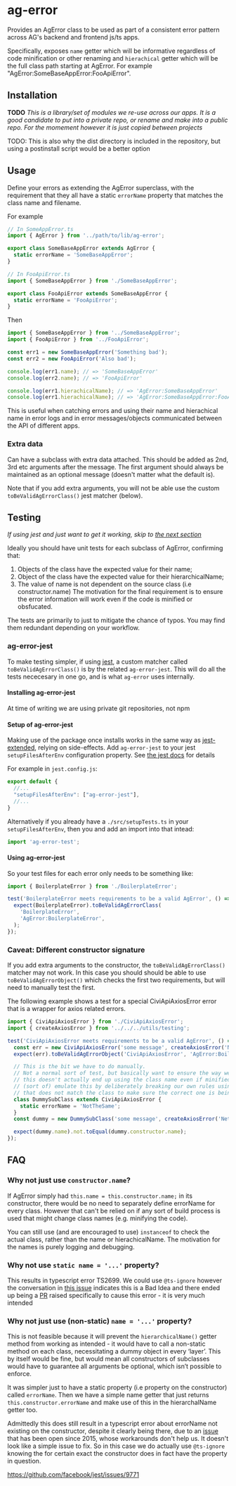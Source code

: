 # ag-error

Provides an AgError class to be used as part of a consistent error pattern
across AG's backend and frontend js/ts apps.

Specifically, exposes `name` getter which will be informative regardless of code
minification or other renaming and `hierachical` getter which will be the full
class path starting at AgError. For example
"AgError:SomeBaseAppError:FooApiError".

## Installation

**TODO**
*This is a library/set of modules we re-use across our apps. It is a good*
*candidate to put into a private repo, or rename and make into a public repo.*
*For the momement however it is just copied between projects*

TODO: This is also why the dist directory is included in the repository, but
using a postinstall script would be a better option

## Usage

Define your errors as extending the AgError superclass, with the requirement
that they all have a static `errorName` property that matches the class name
and filename.

For example

```ts
// In SomeAppError.ts
import { AgError } from '../path/to/lib/ag-error';

export class SomeBaseAppError extends AgError {
  static errorName = 'SomeBaseAppError';
}

// In FooApiError.ts
import { SomeBaseAppError } from './SomeBaseAppError';

export class FooApiError extends SomeBaseAppError {
  static errorName = 'FooApiError';
}
```

Then

```ts
import { SomeBaseAppError } from '../SomeBaseAppError';
import { FooApiError } from '../FooApiError';

const err1 = new SomeBaseAppError('Something bad');
const err2 = new FooApiError('Also bad');

console.log(err1.name); // => 'SomeBaseAppError'
console.log(err2.name); // => 'FooApiError'

console.log(err1.hierachicalName); // => 'AgError:SomeBaseAppError'
console.log(err1.hierachicalName); // => 'AgError:SomeBaseAppError:FooApiError'
```

This is useful when catching errors and using their name and hierachical name
in error logs and in error messages/objects communicated between the API of
different apps.

### Extra data

Can have a subclass with extra data attached. This should be added as 2nd, 3rd
etc arguments after the message. The first argument should always be maintained
as an optional message (doesn't matter what the default is).

Note that if you add extra arguments, you will not be able use the custom
`toBeValidAgErrorClass()` jest matcher (below).

## Testing

*If using jest and just want to get it working, skip to [the next section](#ag-error-jest)*

Ideally you should have unit tests for each subclass of AgError, confirming
that:

1. Objects of the class have the expected value for their name;
2. Object of the class have the expected value for their hierarchicalName;
3. The value of name is not dependent on the source class (i.e constructor.name)
   The motivation for the final requirement is to ensure the error information
   will work even if the code is minified or obsfucated.

The tests are primarily to just to mitigate the chance of typos. You may find
them redundant depending on your workflow.

### ag-error-jest

To make testing simpler, if using [jest](https://jestjs.io/), a custom matcher
called `toBeValidAgErrorClass()` is by the related `ag-error-jest`. This will do
all the tests nececesary in one go, and is what `ag-error` uses internally.

#### Installing ag-error-jest

At time of writing we are using private git repositories, not npm

#### Setup of ag-error-jest

Making use of the package once installs works in the same way as
[jest-extended](https://github.com/jest-community/jest-extended), relying on
side-effects. Add `ag-error-jest` to your jest `setupFilesAfterEnv`
configuration property. See [the jest
docs](https://jestjs.io/docs/configuration) for details

For example in `jest.config.js`:

```js
export default {
  //...
  "setupFilesAfterEnv": ["ag-error-jest"],
  //...
}
```

Alternatively if you already have a `./src/setupTests.ts` in your
`setupFilesAfterEnv`, then you and add an import into that intead:

```ts
import 'ag-error-test';
```

#### Using ag-error-jest

So your test files for each error only needs to be something like:

```ts
import { BoilerplateError } from './BoilerplateError';

test('BoilerplateError meets requirements to be a valid AgError', () => {
  expect(BoilerplateError).toBeValidAgErrorClass(
    'BoilerplateError',
    'AgError:BoilerplateError',
  );
});
```

### Caveat: Different constructor signature

If you add extra arguments to the constructor, the `toBeValidAgErrorClass()`
matcher may not work. In this case you should should be able to use
`toBeValidAgErrorObject()` which checks the first two requirements, but will
need to manually test the first.

The following example shows a test for a special CiviApiAxiosError error that is
a wrapper for axios related errors.

```ts
import { CiviApiAxiosError } from './CiviApiAxiosError';
import { createAxiosError } from '../../../utils/testing';

test('CiviApiAxiosError meets requirements to be a valid AgError', () => {
  const err = new CiviApiAxiosError('some message', createAxiosError('Network Error', {}, null, {}, null));
  expect(err).toBeValidAgErrorObject('CiviApiAxiosError', 'AgError:BoilerplateError:CiviApiError:CiviApiAxiosError');

  // This is the bit we have to do manually.
  // Not a normal sort of test, but basically want to ensure the way we've done
  // this doesn't actually end up using the class name even if minified. We can
  // (sort of) emulate this by deliberately breaking our own rules using a name
  // that does not match the class to make sure the correct one is being used.
  class DummySubClass extends CiviApiAxiosError {
    static errorName = 'NotTheSame';
  }
  const dummy = new DummySubClass('some message', createAxiosError('Network Error', {}, null, {}, null));

  expect(dummy.name).not.toEqual(dummy.constructor.name);
});
```

## FAQ

### Why not just use `constructor.name`?

If AgError simply had `this.name = this.constructor.name;` in its constructor,
there would be no need to separately define errorName for every class. However
that can't be relied on if any sort of build process is used that might change
class names (e.g. minifying the code).

You can still use (and are encouraged to use) `instanceof` to check the actual
class, rather than the name or hierachicalName. The motivation for the names
is purely logging and debugging.

### Why not use `static name = '...'` property?

This results in typescript error TS2699. We could use `@ts-ignore` however the
conversation in [this issue](https://github.com/microsoft/TypeScript/issues/442)
indicates this is a Bad Idea and there ended up being a
[PR](https://github.com/microsoft/TypeScript/pull/12065) raised specifically to
cause this error - it is very much intended

### Why not just use (non-static) `name = '...'` property?

This is not feasible because it will prevent the `hierarchicalName()` getter
method from working as intended - it would have to call a non-static method on
each class, necessitating a dummy object in every ‘layer’. This by itself would
be fine, but would mean all constructors of subclasses would have to guarantee
all arguments be optional, which isn’t possible to enforce.

It was simpler just to have a static property (i.e property on the constructor)
called `errorName`. Then we have a simple name getter that just returns
`this.constructor.errorName` and make use of this in the hierarchalName getter
too.

Admittedly this does still result in a typescript error about errorName not
existing on the constructor, despite it clearly being there, due to an
[issue](https://github.com/Microsoft/TypeScript/issues/3841) that has been open
since 2015, whose workarounds don't help us. It doesn't look like a simple issue
to fix. So in this case we do actually use `@ts-ignore` knowing the for certain
exact the constructor does in fact have the property in question.

<https://github.com/facebook/jest/issues/9771>
